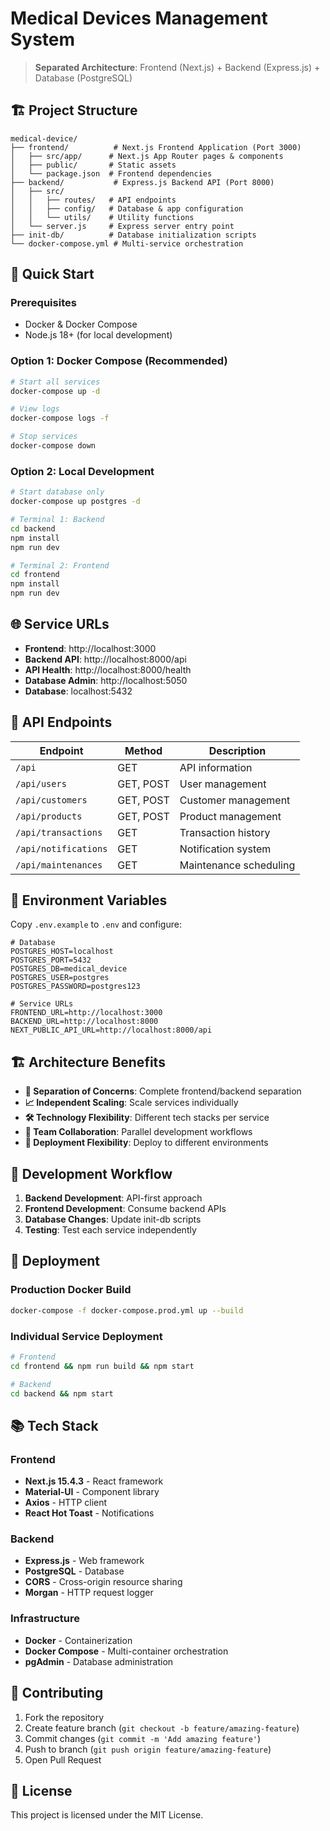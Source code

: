 # Medical Devices Management System

> **Separated Architecture**: Frontend (Next.js) + Backend (Express.js) + Database (PostgreSQL)

## 🏗️ Project Structure

```
medical-device/
├── frontend/          # Next.js Frontend Application (Port 3000)
│   ├── src/app/      # Next.js App Router pages & components
│   ├── public/       # Static assets
│   └── package.json  # Frontend dependencies
├── backend/           # Express.js Backend API (Port 8000)
│   ├── src/
│   │   ├── routes/   # API endpoints
│   │   ├── config/   # Database & app configuration
│   │   └── utils/    # Utility functions
│   └── server.js     # Express server entry point
├── init-db/          # Database initialization scripts
└── docker-compose.yml # Multi-service orchestration
```

## 🚀 Quick Start

### Prerequisites
- Docker & Docker Compose
- Node.js 18+ (for local development)

### Option 1: Docker Compose (Recommended)
```bash
# Start all services
docker-compose up -d

# View logs
docker-compose logs -f

# Stop services
docker-compose down
```

### Option 2: Local Development
```bash
# Start database only
docker-compose up postgres -d

# Terminal 1: Backend
cd backend
npm install
npm run dev

# Terminal 2: Frontend
cd frontend
npm install
npm run dev
```

## 🌐 Service URLs

- **Frontend**: http://localhost:3000
- **Backend API**: http://localhost:8000/api
- **API Health**: http://localhost:8000/health
- **Database Admin**: http://localhost:5050
- **Database**: localhost:5432

## 📡 API Endpoints

| Endpoint | Method | Description |
|----------|---------|-------------|
| `/api` | GET | API information |
| `/api/users` | GET, POST | User management |
| `/api/customers` | GET, POST | Customer management |
| `/api/products` | GET, POST | Product management |
| `/api/transactions` | GET | Transaction history |
| `/api/notifications` | GET | Notification system |
| `/api/maintenances` | GET | Maintenance scheduling |

## 🔧 Environment Variables

Copy `.env.example` to `.env` and configure:

```env
# Database
POSTGRES_HOST=localhost
POSTGRES_PORT=5432
POSTGRES_DB=medical_device
POSTGRES_USER=postgres
POSTGRES_PASSWORD=postgres123

# Service URLs
FRONTEND_URL=http://localhost:3000
BACKEND_URL=http://localhost:8000
NEXT_PUBLIC_API_URL=http://localhost:8000/api
```

## 🏗️ Architecture Benefits

- **🔄 Separation of Concerns**: Complete frontend/backend separation
- **📈 Independent Scaling**: Scale services individually
- **🛠️ Technology Flexibility**: Different tech stacks per service
- **👥 Team Collaboration**: Parallel development workflows
- **🚀 Deployment Flexibility**: Deploy to different environments

## 📝 Development Workflow

1. **Backend Development**: API-first approach
2. **Frontend Development**: Consume backend APIs
3. **Database Changes**: Update init-db scripts
4. **Testing**: Test each service independently

## 🚢 Deployment

### Production Docker Build
```bash
docker-compose -f docker-compose.prod.yml up --build
```

### Individual Service Deployment
```bash
# Frontend
cd frontend && npm run build && npm start

# Backend
cd backend && npm start
```

## 📚 Tech Stack

### Frontend
- **Next.js 15.4.3** - React framework
- **Material-UI** - Component library
- **Axios** - HTTP client
- **React Hot Toast** - Notifications

### Backend
- **Express.js** - Web framework
- **PostgreSQL** - Database
- **CORS** - Cross-origin resource sharing
- **Morgan** - HTTP request logger

### Infrastructure
- **Docker** - Containerization
- **Docker Compose** - Multi-container orchestration
- **pgAdmin** - Database administration

## 🤝 Contributing

1. Fork the repository
2. Create feature branch (`git checkout -b feature/amazing-feature`)
3. Commit changes (`git commit -m 'Add amazing feature'`)
4. Push to branch (`git push origin feature/amazing-feature`)
5. Open Pull Request

## 📄 License

This project is licensed under the MIT License.
